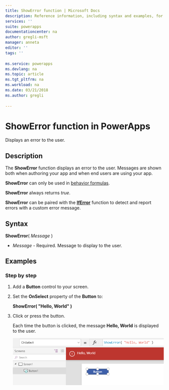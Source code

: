 ```yaml
---
title: ShowError function | Microsoft Docs
description: Reference information, including syntax and examples, for the ShowError function in PowerApps
services: ''
suite: powerapps
documentationcenter: na
author: gregli-msft
manager: anneta
editor: ''
tags: ''

ms.service: powerapps
ms.devlang: na
ms.topic: article
ms.tgt_pltfrm: na
ms.workload: na
ms.date: 03/21/2018
ms.author: gregli

---
```

# ShowError function in PowerApps
Displays an error to the user.

## Description
The **ShowError** function displays an error to the user.  Messages are shown both when authoring your app and when end users are using your app.

**ShowError** can only be used in [behavior formulas](../working-with-formulas-in-depth.md).

**ShowError** always returns *true*.

**ShowError** can be paired with the [**IfError**](function-iferror.md) function to detect and report errors with a custom error message.

## Syntax
**ShowError**( *Message* )

* *Message* - Required.  Message to display to the user. 

## Examples

### Step by step

1. Add a **Button** control to your screen.

2. Set the **OnSelect** property of the **Button** to:

	**ShowError( "Hello, World" )**

3. Click or press the button.  

	Each time the button is clicked, the message **Hello, World** is displayed to the user.

	![In the authoring environment, showing Button.OnSelect calling ShowError and displaying the resuling Hello, World message as a red banner message for the user](media/function-showerror/hello-world.png)
